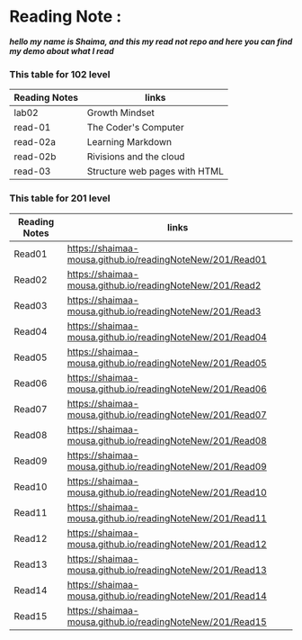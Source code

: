 # Reading Note :
***hello my name is Shaima, and this my read not repo and here you can find my demo about what I read***
### This table for 102 level
| Reading Notes	  | links                        |
| -----------     | ----------------------       |
| lab02           | Growth Mindset               |
| read-01         | The Coder's Computer         |
| read-02a        | Learning Markdown            |
| read-02b        | Rivisions and the cloud      |
| read-03         | Structure web pages with HTML|


### This table for 201 level
| Reading Notes	   | links                                                     |  
| -----------      | --------------------------------------------------------- |
| Read01           | https://shaimaa-mousa.github.io/readingNoteNew/201/Read01 |
| Read02           | https://shaimaa-mousa.github.io/readingNoteNew/201/Read2  |
| Read03           | https://shaimaa-mousa.github.io/readingNoteNew/201/Read3  |
| Read04           | https://shaimaa-mousa.github.io/readingNoteNew/201/Read04 |
| Read05           | https://shaimaa-mousa.github.io/readingNoteNew/201/Read05 |
| Read06           | https://shaimaa-mousa.github.io/readingNoteNew/201/Read06 |
| Read07           | https://shaimaa-mousa.github.io/readingNoteNew/201/Read07 |
| Read08           | https://shaimaa-mousa.github.io/readingNoteNew/201/Read08 |
| Read09           | https://shaimaa-mousa.github.io/readingNoteNew/201/Read09 |
| Read10           | https://shaimaa-mousa.github.io/readingNoteNew/201/Read10 |
| Read11           | https://shaimaa-mousa.github.io/readingNoteNew/201/Read11 |
| Read12           | https://shaimaa-mousa.github.io/readingNoteNew/201/Read12 |
| Read13           | https://shaimaa-mousa.github.io/readingNoteNew/201/Read13 |
| Read14           | https://shaimaa-mousa.github.io/readingNoteNew/201/Read14 |
| Read15           | https://shaimaa-mousa.github.io/readingNoteNew/201/Read15 |
